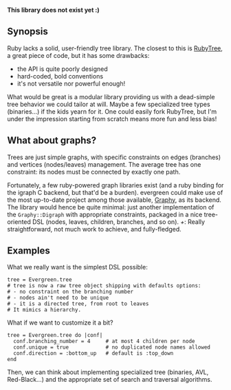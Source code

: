 **This library does not exist yet :)**

## Synopsis

Ruby lacks a solid, user-friendly tree library. The closest to this is [RubyTree](http://github.com/evolve75/RubyTree "RubyTree on Github"), a great piece of code, but it has some drawbacks:

* the API is quite poorly designed
* hard-coded, bold conventions
* it's not versatile nor powerful enough!

What would be great is a modular library providing us with a dead-simple tree behavior we could tailor at will. Maybe a few specialized tree types (binaries…) if the kids yearn for it. One could easily fork RubyTree, but I'm under the impression starting from scratch means more fun and less bias!

## What about graphs?

Trees are just simple graphs, with specific constraints on edges (branches) and vertices (nodes/leaves) management. The average tree has one constraint: its nodes must be connected by exactly one path.

Fortunately, a few ruby-powered graph libraries exist (and a ruby binding for the igraph C backend, but that'd be a burden). evergreen could make use of the most up-to-date project among those available, [Graphy](http://github.com/bruce/graphy "Graphy on Github"), as its backend. The library would hence be quite minimal: just another implementation of the `Graphy::Digraph` with appropriate constraints, packaged in a nice tree-oriented DSL (nodes, leaves, children, branches, and so on). *+*: Really straightforward, not much work to achieve, and fully-fledged.

## Examples

What we really want is the simplest DSL possible:

    tree = Evergreen.tree
    # tree is now a raw tree object shipping with defaults options:
    # - no constraint on the branching number
    # - nodes ain't need to be unique
    # - it is a directed tree, from root to leaves
    # It mimics a hierarchy.

What if we want to customize it a bit?

    tree = Evergreen.tree do |conf|
      conf.branching_number = 4     # at most 4 children per node
      conf.unique = true            # no duplicated node names allowed
      conf.direction = :bottom_up   # default is :top_down
    end

Then, we can think about implementing specialized tree (binaries, AVL, Red-Black...) and the appropriate set of search and traversal algorithms.

